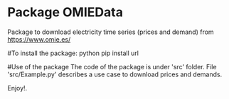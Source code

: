 # Package OMIEData
Package to download electricity time series (prices and demand) from https://www.omie.es/

#To install the package:
python pip install url

#Use of the package
The code of the package is under 'src' folder.
File 'src/Example.py' describes a use case to download prices and demands. 

Enjoy!.
